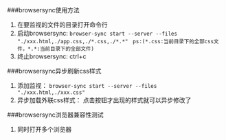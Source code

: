 ###browsersync使用方法
1. 在要监视的文件的目录打开命令行
2. 启动browsersync: `browser-sync start --server --files "./xxx.html,./app.css,./*.css,./*.*" `
`ps:(*.css:当前目录下的全部css文件，*.*:当前目录下的全部文件)`
3. 终止browsersync: ctrl+c

###browsersync异步刷新css样式
1. 添加监视： `browser-sync start --server --files "./xxx.html,./xxx.css"`
2. 异步加载外联css样式： 点击按钮才出现的样式就可以异步修改了

###browsersync浏览器兼容性测试
1. 同时打开多个浏览器